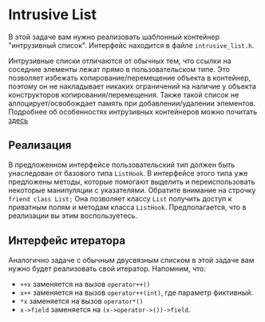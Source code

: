 # Intrusive List

В этой задаче вам нужно реализовать шаблонный контейнер "интрузивный список".
Интерфейс находится в файле `intrusive_list.h`.

Интрузивные списки отличаются от обычных тем, что ссылки на соседние элементы
лежат прямо в пользовательском типе. Это позволяет избежать копирование/перемещение
объекта в контейнер, поэтому он не накладывает никаких ограничений на наличие у объекта
конструкторов копирования/перемещения. Также такой список не аллоцирует/освобождает
память при добавлении/удалении элементов.
Подробнее об особенностях интрузивных контейнеров можно почитать [здесь](http://www.boost.org/doc/libs/1_43_0/doc/html/intrusive/intrusive_vs_nontrusive.html)

## Реализация
В предложенном интерфейсе пользовательский тип должен быть унаследован от базового типа `ListHook`. В интерфейсе этого типа уже предложены методы, которые помогают выделить и переиспользовать некоторые манипуляции с указателями.
Обратите внимание на строчку `friend class List;` Она позволяет классу `List` получить доступ к приватным полям и методам класса `ListHook`. Предполагается, что в реализации вы этим воспользуетесь.

## Интерфейс итератора
Аналогично задаче с обычным двусвязным списком в этой задаче вам нужно будет реализовать свой итератор. Напомним, что:

 * `++x` заменяется на вызов `operator++()`
 * `x++` заменяется на вызов `operator++(int)`, где параметр фиктивный.
 * `*x` заменяется на вызов `operator*()`
 * `x->field` заменяется на `(x->operator->())->field`.
